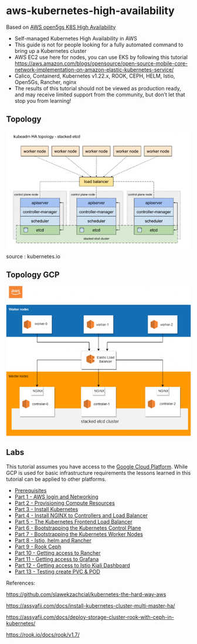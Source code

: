 # aws-kubernetes-high-availability

Based on [AWS open5gs K8S High Availability](https://awstip.com/aws-open5gs-k8s-high-availability-part-1-9d41f47d9d7c)

* Self-managed Kubernetes High Availability in AWS
* This guide is not for people looking for a fully automated command to bring up a Kubernetes cluster
* AWS EC2 use here for nodes, you can use EKS by following this tutorial https://aws.amazon.com/blogs/opensource/open-source-mobile-core-network-implementation-on-amazon-elastic-kubernetes-service/
* Calico, Containerd, Kubernetes v1.22.x, ROOK, CEPH, HELM, Istio, Open5Gs, Rancher, nginx
* The results of this tutorial should not be viewed as production ready, and may receive limited support from the community, but don’t let that stop you from learning!

## Topology

![kubernetes.io-screenshot](docs/images/kubernetes_HA.JPG)
source : kubernetes.io

## Topology GCP
![kubernetes.aws-screenshot](docs/images/aws_ec2_k8s-ha.png)


## Labs

This tutorial assumes you have access to the [Google Cloud Platform](https://cloud.google.com). While GCP is used for basic infrastructure requirements the lessons learned in this tutorial can be applied to other platforms.

* [Prerequisites](docs/01-prerequisites.md)
* [Part 1 - AWS login and Networking](docs/02-part-01.md)
* [Part 2 - Provisioning Compute Resources](docs/03-part-02.md)
* [Part 3 - Install Kubernetes](docs/04-part-03.md)
* [Part 4 - Install NGINX to Controllers and Load Balancer](docs/05-part-04.md)
* [Part 5 - The Kubernetes Frontend Load Balancer](docs/06-part-05.md)
* [Part 6 - Bootstrapping the Kubernetes Control Plane](docs/07-part-06.md)
* [Part 7 - Bootstrapping the Kubernetes Worker Nodes](docs/08-part-07.md)
* [Part 8 - Istio, helm and Rancher](docs/09-part-08.md)
* [Part 9 - Rook Ceph](docs/10-part-09.md)
* [Part 10 - Getting access to Rancher](docs/11-part-10.md)
* [Part 11 - Getting access to Grafana](docs/12-part-11.md)
* [Part 12 - Getting access to Istio Kiali Dashboard](docs/13-part-12.md)
* [Part 13 - Testing create PVC & POD](docs/14-part-13.md)


References:

https://github.com/slawekzachcial/kubernetes-the-hard-way-aws

https://assyafii.com/docs/install-kubernetes-cluster-multi-master-ha/

https://assyafii.com/docs/deploy-storage-cluster-rook-with-ceph-in-kubernetes/

https://rook.io/docs/rook/v1.7/
